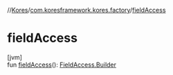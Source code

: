 //[Kores](../../index.md)/[com.koresframework.kores.factory](index.md)/[fieldAccess](field-access.md)

# fieldAccess

[jvm]\
fun [fieldAccess](field-access.md)(): [FieldAccess.Builder](../com.koresframework.kores.base/-field-access/-builder/index.md)
